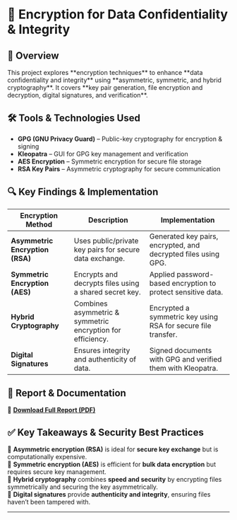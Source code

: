 <h1>🔐 Encryption for Data Confidentiality & Integrity</h1>

<h2>📌 Overview</h2>
This project explores **encryption techniques** to enhance **data confidentiality and integrity** using **asymmetric, symmetric, and hybrid cryptography**. It covers **key pair generation, file encryption and decryption, digital signatures, and verification**.

<h2>🛠 Tools & Technologies Used</h2>

- **GPG (GNU Privacy Guard)** – Public-key cryptography for encryption & signing  
- **Kleopatra** – GUI for GPG key management and verification  
- **AES Encryption** – Symmetric encryption for secure file storage  
- **RSA Key Pairs** – Asymmetric cryptography for secure communication  

<h2>🔍 Key Findings & Implementation</h2>

| Encryption Method | Description | Implementation |
|------------------|-------------|----------------|
| **Asymmetric Encryption (RSA)** | Uses public/private key pairs for secure data exchange. | Generated key pairs, encrypted, and decrypted files using GPG. |
| **Symmetric Encryption (AES)** | Encrypts and decrypts files using a shared secret key. | Applied password-based encryption to protect sensitive data. |
| **Hybrid Cryptography** | Combines asymmetric & symmetric encryption for efficiency. | Encrypted a symmetric key using RSA for secure file transfer. |
| **Digital Signatures** | Ensures integrity and authenticity of data. | Signed documents with GPG and verified them with Kleopatra. |

<h2>🚀 Report & Documentation</h2>

📄 **[Download Full Report (PDF)](https://github.com/user-attachments/files/18699922/Using.Encryption.to.Enhance.Confidentiality.and.Integrity.4e.-.Marc.Corona.pdf)** 

<h2>✅ Key Takeaways & Security Best Practices</h2>

🔹 **Asymmetric encryption (RSA)** is ideal for **secure key exchange** but is computationally expensive.  
🔹 **Symmetric encryption (AES)** is efficient for **bulk data encryption** but requires secure key management.  
🔹 **Hybrid cryptography** combines **speed and security** by encrypting files symmetrically and securing the key asymmetrically.  
🔹 **Digital signatures** provide **authenticity and integrity**, ensuring files haven’t been tampered with.  


---
